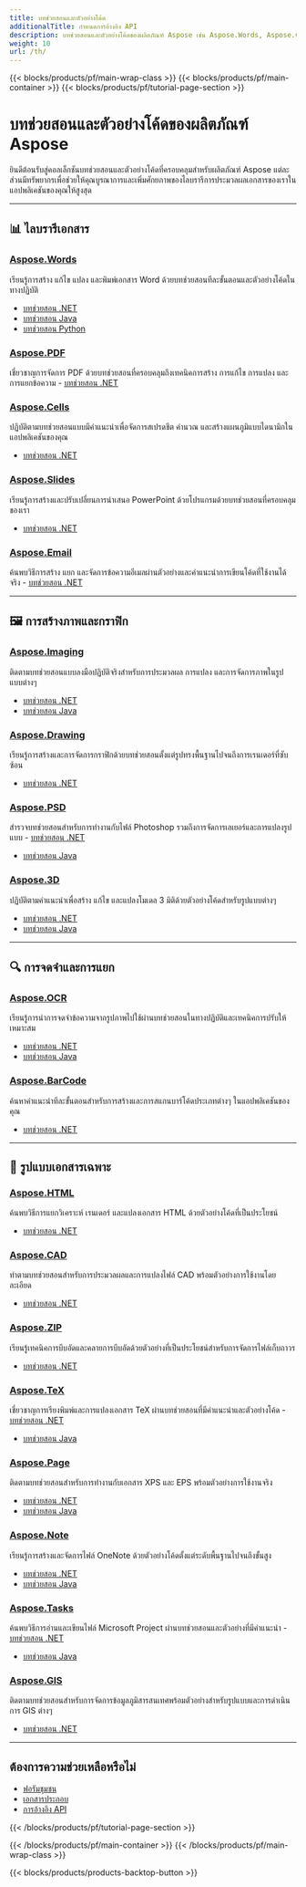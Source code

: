 ```yaml
---
title: บทช่วยสอนและตัวอย่างโค้ด
additionalTitle: กำหนดการอ้างอิง API
description: บทช่วยสอนและตัวอย่างโค้ดของผลิตภัณฑ์ Aspose เช่น Aspose.Words, Aspose.Cells, Aspose.PDF และผลิตภัณฑ์อื่นๆ ประกอบด้วยบทช่วยสอนขั้นพื้นฐานและขั้นสูงเกี่ยวกับการใช้งานผลิตภัณฑ์ Aspose
weight: 10
url: /th/
---
```


{{< blocks/products/pf/main-wrap-class >}}
{{< blocks/products/pf/main-container >}}
{{< blocks/products/pf/tutorial-page-section >}}

# บทช่วยสอนและตัวอย่างโค้ดของผลิตภัณฑ์ Aspose

ยินดีต้อนรับสู่คอลเล็กชันบทช่วยสอนและตัวอย่างโค้ดที่ครอบคลุมสำหรับผลิตภัณฑ์ Aspose แต่ละส่วนมีทรัพยากรเพื่อช่วยให้คุณบูรณาการและเพิ่มศักยภาพของไลบรารีการประมวลผลเอกสารของเราในแอปพลิเคชันของคุณให้สูงสุด

---

## 📊 ไลบรารีเอกสาร

### [Aspose.Words](../words/th/)
เรียนรู้การสร้าง แก้ไข แปลง และพิมพ์เอกสาร Word ด้วยบทช่วยสอนทีละขั้นตอนและตัวอย่างโค้ดในทางปฏิบัติ
- [บทช่วยสอน .NET](../words/th/net/)
- [บทช่วยสอน Java](../words/th/java/)
- [บทช่วยสอน Python](../words/th/python-net/)

### [Aspose.PDF](../pdf/th/)
เชี่ยวชาญการจัดการ PDF ด้วยบทช่วยสอนที่ครอบคลุมถึงเทคนิคการสร้าง การแก้ไข การแปลง และการแยกข้อความ - [บทช่วยสอน .NET](../pdf/th/net/)

### [Aspose.Cells](../cells/th/)
ปฏิบัติตามบทช่วยสอนแบบมีคำแนะนำเพื่อจัดการสเปรดชีต คำนวณ และสร้างแผนภูมิแบบไดนามิกในแอปพลิเคชันของคุณ
- [บทช่วยสอน .NET](../cells/th/net/)

### [Aspose.Slides](../slides/th/)
เรียนรู้การสร้างและปรับเปลี่ยนการนำเสนอ PowerPoint ด้วยโปรแกรมด้วยบทช่วยสอนที่ครอบคลุมของเรา
- [บทช่วยสอน .NET](../slides/th/net/)

### [Aspose.Email](../email/th/)
ค้นพบวิธีการสร้าง แยก และจัดการข้อความอีเมลผ่านตัวอย่างและคำแนะนำการเขียนโค้ดที่ใช้งานได้จริง - [บทช่วยสอน .NET](../email/th/net/)

---

## 🖼️ การสร้างภาพและกราฟิก

### [Aspose.Imaging](../imaging/th/)
ติดตามบทช่วยสอนแบบลงมือปฏิบัติจริงสำหรับการประมวลผล การแปลง และการจัดการภาพในรูปแบบต่างๆ
- [บทช่วยสอน .NET](../imaging/th/net/)
- [บทช่วยสอน Java](../imaging/th/java/)

### [Aspose.Drawing](../drawing/th/)
เรียนรู้การสร้างและการจัดการกราฟิกด้วยบทช่วยสอนตั้งแต่รูปทรงพื้นฐานไปจนถึงการเรนเดอร์ที่ซับซ้อน
- [บทช่วยสอน .NET](../drawing/th/net/)

### [Aspose.PSD](../psd/th/)
สำรวจบทช่วยสอนสำหรับการทำงานกับไฟล์ Photoshop รวมถึงการจัดการเลเยอร์และการแปลงรูปแบบ - [บทช่วยสอน .NET](../psd/th/net/)
- [บทช่วยสอน Java](../psd/th/java/)

### [Aspose.3D](../3d/th/)
ปฏิบัติตามคำแนะนำเพื่อสร้าง แก้ไข และแปลงโมเดล 3 มิติด้วยตัวอย่างโค้ดสำหรับรูปแบบต่างๆ
- [บทช่วยสอน .NET](../3d/th/net/)
- [บทช่วยสอน Java](../3d/th/java/)

---

## 🔍 การจดจำและการแยก

### [Aspose.OCR](../ocr/th/)
เรียนรู้การนำการจดจำข้อความจากรูปภาพไปใช้ผ่านบทช่วยสอนในทางปฏิบัติและเทคนิคการปรับให้เหมาะสม
- [บทช่วยสอน .NET](../ocr/th/net/)
- [บทช่วยสอน Java](../ocr/th/java/)

### [Aspose.BarCode](../barcode/th/)
ค้นหาคำแนะนำทีละขั้นตอนสำหรับการสร้างและการสแกนบาร์โค้ดประเภทต่างๆ ในแอปพลิเคชันของคุณ
- [บทช่วยสอน .NET](../barcode/th/net/)

---

## 📝 รูปแบบเอกสารเฉพาะ

### [Aspose.HTML](../html/th/)
ค้นพบวิธีการแยกวิเคราะห์ เรนเดอร์ และแปลงเอกสาร HTML ด้วยตัวอย่างโค้ดที่เป็นประโยชน์
- [บทช่วยสอน .NET](../html/th/net/)

### [Aspose.CAD](../cad/th/)
ทำตามบทช่วยสอนสำหรับการประมวลผลและการแปลงไฟล์ CAD พร้อมตัวอย่างการใช้งานโดยละเอียด
- [บทช่วยสอน .NET](../cad/th/net/)

### [Aspose.ZIP](../zip/th/)
เรียนรู้เทคนิคการบีบอัดและคลายการบีบอัดด้วยตัวอย่างที่เป็นประโยชน์สำหรับการจัดการไฟล์เก็บถาวร
- [บทช่วยสอน .NET](../zip/th/net/)

### [Aspose.TeX](../tex/th/)
เชี่ยวชาญการเรียงพิมพ์และการแปลงเอกสาร TeX ผ่านบทช่วยสอนที่มีคำแนะนำและตัวอย่างโค้ด - [บทช่วยสอน .NET](../tex/th/net/)
- [บทช่วยสอน Java](../tex/th/java/)

### [Aspose.Page](../page/th/)
ติดตามบทช่วยสอนสำหรับการทำงานกับเอกสาร XPS และ EPS พร้อมตัวอย่างการใช้งานจริง
- [บทช่วยสอน .NET](../page/th/net/)
- [บทช่วยสอน Java](../page/th/java/)

### [Aspose.Note](../note/th/)
เรียนรู้การสร้างและจัดการไฟล์ OneNote ด้วยตัวอย่างโค้ดตั้งแต่ระดับพื้นฐานไปจนถึงขั้นสูง
- [บทช่วยสอน .NET](../note/th/net/)
- [บทช่วยสอน Java](../note/th/java/)

### [Aspose.Tasks](../tasks/th/)
ค้นพบวิธีการอ่านและเขียนไฟล์ Microsoft Project ผ่านบทช่วยสอนและตัวอย่างที่มีคำแนะนำ - [บทช่วยสอน .NET](../tasks/th/net/)
- [บทช่วยสอน Java](../tasks/th/java/)

### [Aspose.GIS](../gis/th/)
ติดตามบทช่วยสอนสำหรับการจัดการข้อมูลภูมิสารสนเทศพร้อมตัวอย่างสำหรับรูปแบบและการดำเนินการ GIS ต่างๆ
- [บทช่วยสอน .NET](../gis/th/net/)

---

## ต้องการความช่วยเหลือหรือไม่

- [ฟอรัมชุมชน](https://forum.aspose.com/)
- [เอกสารประกอบ](https://docs.aspose.com/)
- [การอ้างอิง API](https://reference.aspose.com/)

{{< /blocks/products/pf/tutorial-page-section >}}

{{< /blocks/products/pf/main-container >}}
{{< /blocks/products/pf/main-wrap-class >}}

{{< blocks/products/products-backtop-button >}}
